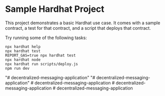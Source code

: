 # Sample Hardhat Project

This project demonstrates a basic Hardhat use case. It comes with a sample contract, a test for that contract, and a script that deploys that contract.

Try running some of the following tasks:

```shell
npx hardhat help
npx hardhat test
REPORT_GAS=true npx hardhat test
npx hardhat node
npx hardhat run scripts/deploy.js
npm run dev        
```
"# decentralized-messaging-application" 
"# decentralized-messaging-application" 
#   d e c e n t r a l i z e d - m e s s a g i n g - a p p l i c a t i o n  
 #   d e c e n t r a l i z e d - m e s s a g i n g - a p p l i c a t i o n  
 # decentralized-messaging-application
